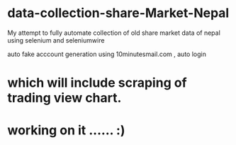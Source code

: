 # data-collection-share-Market-Nepal
My attempt to fully automate collection of old share market data of nepal using selenium and seleniumwire

auto fake acccount generation using 10minutesmail.com , auto login 

# which will include scraping of trading view chart.


# working on it ...... :)
